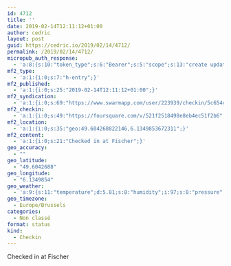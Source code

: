 ```yaml
---
id: 4712
title: ''
date: 2019-02-14T12:11:12+01:00
author: cedric
layout: post
guid: https://cedric.io/2019/02/14/4712/
permalink: /2019/02/14/4712/
micropub_auth_response:
  - 'a:8:{s:10:"token_type";s:6:"Bearer";s:5:"scope";s:13:"create update";s:2:"me";s:18:"https://cedric.io/";s:9:"issued_by";s:45:"https://cedric.io/wp-json/indieauth/1.0/token";s:9:"client_id";s:27:"https://ownyourswarm.p3k.io";s:9:"issued_at";i:1542614471;s:4:"user";i:1;s:13:"last_accessed";i:1550142689;}'
mf2_type:
  - 'a:1:{i:0;s:7:"h-entry";}'
mf2_published:
  - 'a:1:{i:0;s:25:"2019-02-14T12:11:12+01:00";}'
mf2_syndication:
  - 'a:1:{i:0;s:69:"https://www.swarmapp.com/user/223939/checkin/5c654cd03fffb40025507786";}'
mf2_checkin:
  - 'a:1:{i:0;s:49:"https://foursquare.com/v/521f2518498e8eb4ec51f2b6";}'
mf2_location:
  - 'a:1:{i:0;s:35:"geo:49.604268822146,6.1349853672311";}'
mf2_content:
  - 'a:1:{i:0;s:21:"Checked in at Fischer";}'
geo_accuracy:
  - ""
geo_latitude:
  - "49.6042688"
geo_longitude:
  - "6.1349854"
geo_weather:
  - 'a:9:{s:11:"temperature";d:5.81;s:8:"humidity";i:97;s:8:"pressure";i:1036;s:4:"wind";a:2:{s:5:"speed";d:2.6;s:6:"degree";i:130;}s:7:"summary";s:9:"clear sky";s:4:"icon";s:12:"wi-day-sunny";s:10:"visibility";i:10000;s:7:"sunrise";s:25:"2019-02-14T07:47:07+01:00";s:6:"sunset";s:25:"2019-02-14T17:52:07+01:00";}'
geo_timezone:
  - Europe/Brussels
categories:
  - Non classé
format: status
kind:
  - Checkin
---
```

Checked in at Fischer